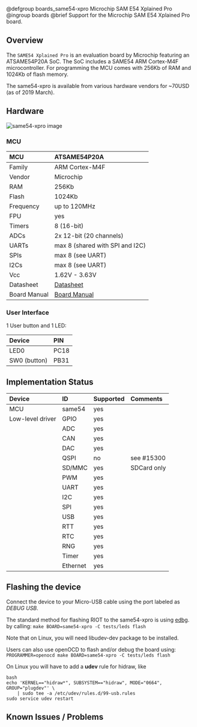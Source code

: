 @defgroup    boards_same54-xpro Microchip SAM E54 Xplained Pro
@ingroup     boards
@brief       Support for the Microchip SAM E54 Xplained Pro board.

## Overview

The `SAME54 Xplained Pro` is an evaluation board by Microchip featuring an
ATSAME54P20A SoC. The SoC includes a SAME54 ARM Cortex-M4F microcontroller.
For programming the MCU comes with 256Kb of RAM and 1024Kb of flash memory.

The same54-xpro is available from various hardware vendors for ~70USD (as of
2019 March).

## Hardware

![same54-xpro image](http://www.microchip.com/_ImagedCopy/ATSAME54-XPRO_angle.jpg)


### MCU
| MCU        | ATSAME54P20A      |
|:------------- |:--------------------- |
| Family | ARM Cortex-M4F    |
| Vendor | Microchip |
| RAM        | 256Kb |
| Flash      | 1024Kb             |
| Frequency  | up to 120MHz |
| FPU        | yes                |
| Timers | 8 (16-bit)    |
| ADCs       | 2x 12-bit (20 channels)           |
| UARTs      | max 8 (shared with SPI and I2C)               |
| SPIs       | max 8 (see UART)                  |
| I2Cs       | max 8 (see UART)              |
| Vcc        | 1.62V - 3.63V         |
| Datasheet  | [Datasheet](http://ww1.microchip.com/downloads/en/DeviceDoc/60001507C.pdf) |
| Board Manual   | [Board Manual](http://ww1.microchip.com/downloads/en/DeviceDoc/70005321A.pdf)|

### User Interface

1 User button and 1 LED:

| Device | PIN |
|:------ |:--- |
| LED0   | PC18 |
| SW0 (button) | PB31 |


## Implementation Status

| Device           | ID        | Supported | Comments  |
|:---------------- |:--------- |:--------- |:--------- |
| MCU              | same54    | yes       |           |
| Low-level driver | GPIO      | yes       |           |
|                  | ADC       | yes       |           |
|                  | CAN       | yes       |           |
|                  | DAC       | yes       |           |
|                  | QSPI      | no        | see #15300|
|                  | SD/MMC    | yes       |SDCard only|
|                  | PWM       | yes       |           |
|                  | UART      | yes       |           |
|                  | I2C       | yes       |           |
|                  | SPI       | yes       |           |
|                  | USB       | yes       |           |
|                  | RTT       | yes       |           |
|                  | RTC       | yes       |           |
|                  | RNG       | yes       |           |
|                  | Timer     | yes       |           |
|                  | Ethernet  | yes       |           |


## Flashing the device

Connect the device to your Micro-USB cable using the port labeled as *DEBUG
USB*.

The standard method for flashing RIOT to the same54-xpro is using [edbg](https://github.com/ataradov/edbg).
by calling: `make BOARD=same54-xpro -C tests/leds flash`

Note that on Linux, you will need libudev-dev package to be installed.

Users can also use openOCD to flash and/or debug the board using:
`PROGRAMMER=openocd make BOARD=same54-xpro -C tests/leds flash`


On Linux you will have to add a **udev** rule for hidraw, like
```
bash
echo 'KERNEL=="hidraw*", SUBSYSTEM=="hidraw", MODE="0664", GROUP="plugdev"' \
    | sudo tee -a /etc/udev/rules.d/99-usb.rules
sudo service udev restart
```

## Known Issues / Problems
